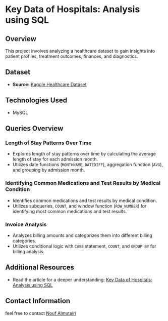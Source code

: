 # Key Data of Hospitals: Analysis using SQL

## Overview
This project involves analyzing a healthcare dataset to gain insights into patient profiles, treatment outcomes, finances, and diagnostics.

## Dataset
- **Source:** [Kaggle Healthcare Dataset](https://www.kaggle.com/datasets/prasad22/healthcare-dataset)

## Technologies Used
- MySQL



## Queries Overview


### Length of Stay Patterns Over Time
- Explores length of stay patterns over time by calculating the average length of stay for each admission month.
- Utilizes date functions (`MONTHNAME`, `DATEDIFF`), aggregation function (`AVG`), and grouping by admission month.


### Identifying Common Medications and Test Results by Medical Condition
- Identifies common medications and test results by medical condition.
- Utilizes subqueries, `COUNT`, and window function (`ROW_NUMBER`) for identifying most common medications and test results.


### Invoice Analysis
- Analyzes billing amounts and categorizes them into different billing categories.
- Utilizes conditional logic with `CASE` statement, `COUNT`, and `GROUP BY` for billing analysis.




## Additional Resources
- Read the article for a deeper understanding: [Key Data of Hospitals: Analysis using SQL](https://www.linkedin.com/pulse/key-data-hospitals-analysis-using-sql-nouf-almutairi-tyehe/)
## Contact Information
feel free to contact [Nouf Almutairi](https://www.linkedin.com/in/nouf-almutairi-5671132a2/) 

